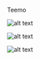 Teemo

![alt text](https://36.media.tumblr.com/b22872aff991972614e22444b601b117/tumblr_mswgnuhJaA1sgcy0co1_500.jpg  "Logo Title Text 1")

![alt text](http://i.imgur.com/60XUWhl.jpg?1 "Logo Title Text 1")

![alt text](http://i3.kym-cdn.com/photos/images/original/000/432/158/650.gif  "Logo Title Text 1")